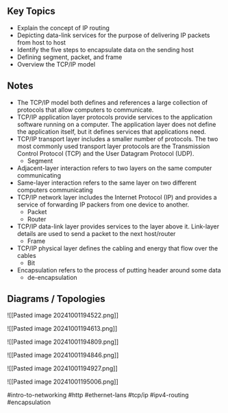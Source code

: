 
## Key Topics
- Explain the concept of IP routing
- Depicting data-link services for the purpose of delivering IP packets from host to host
- Identify the five steps to encapsulate data on the sending host
- Defining segment, packet, and frame
- Overview the TCP/IP model

## Notes
- The TCP/IP model both defines and references a large collection of protocols that allow computers to communicate.
- TCP/IP application layer protocols provide services to the application software running on a computer. The application layer does not define the application itself, but it defines services that applications need.
- TCP/IP transport layer includes a smaller number of protocols. The two most commonly used transport layer protocols are the Transmission Control Protocol (TCP) and the User Datagram Protocol (UDP).
	- Segment
- Adjacent-layer interaction refers to two layers on the same computer communicating 
- Same-layer interaction refers to the same layer on two different computers communicating
- TCP/IP network layer includes the Internet Protocol (IP) and provides a service of forwarding IP packers from one device to another.
	- Packet
	- Router
- TCP/IP data-link layer provides services to the layer above it. Link-layer details are used to send a packet to the next host/router
	- Frame
- TCP/IP physical layer defines the cabling and energy that flow over the cables
	- Bit
- Encapsulation refers to the process of putting header around some data
	- de-encapsulation

## Diagrams / Topologies
![[Pasted image 20241001194522.png]]

![[Pasted image 20241001194613.png]]

![[Pasted image 20241001194809.png]]

![[Pasted image 20241001194846.png]]

![[Pasted image 20241001194927.png]]

![[Pasted image 20241001195006.png]]









#intro-to-networking #http #ethernet-lans #tcp/ip #ipv4-routing #encapsulation

